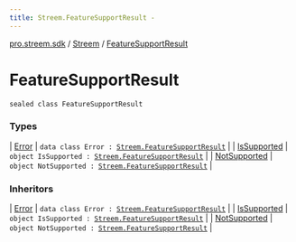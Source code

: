 ```yaml
---
title: Streem.FeatureSupportResult - 
---
```


[pro.streem.sdk](../../index.html) / [Streem](../index.html) / [FeatureSupportResult](./index.html)

# FeatureSupportResult

`sealed class FeatureSupportResult`

### Types

| [Error](-error/index.html) | `data class Error : `[`Streem.FeatureSupportResult`](./index.html) |
| [IsSupported](-is-supported.html) | `object IsSupported : `[`Streem.FeatureSupportResult`](./index.html) |
| [NotSupported](-not-supported.html) | `object NotSupported : `[`Streem.FeatureSupportResult`](./index.html) |

### Inheritors

| [Error](-error/index.html) | `data class Error : `[`Streem.FeatureSupportResult`](./index.html) |
| [IsSupported](-is-supported.html) | `object IsSupported : `[`Streem.FeatureSupportResult`](./index.html) |
| [NotSupported](-not-supported.html) | `object NotSupported : `[`Streem.FeatureSupportResult`](./index.html) |

